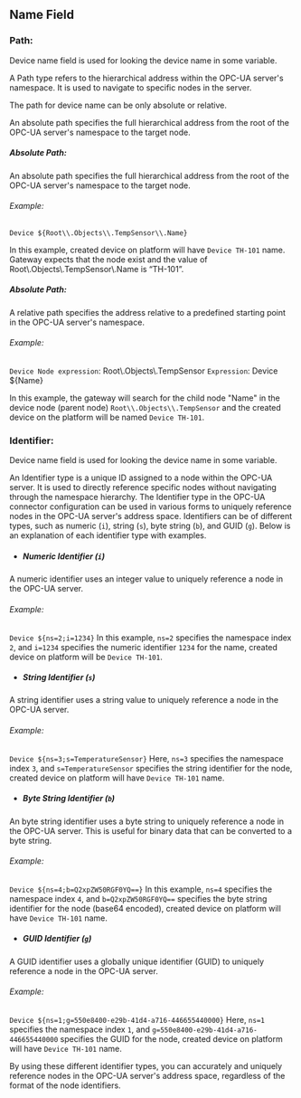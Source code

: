 ## Name Field
### Path:

Device name field is used for looking the device name in some variable.

A Path type refers to the hierarchical address within the OPC-UA server's namespace. It is used to navigate to specific nodes in the server.

The path for device name can be only absolute or relative.

An absolute path specifies the full hierarchical address from the root of the OPC-UA server's namespace to the target node.

##### Absolute Path:

An absolute path specifies the full hierarchical address from the root of the OPC-UA server's namespace to the target node.

###### Example:

`Device ${Root\\.Objects\\.TempSensor\\.Name}`

In this example, created device on platform will have ```Device TH-101``` name.
Gateway expects that the node exist and the value of Root\\.Objects\\.TempSensor\\.Name is “TH-101”.

##### Absolute Path:

A relative path specifies the address relative to a predefined starting point in the OPC-UA server's namespace.

###### Example:

```Device Node expression```:
Root\\.Objects\\.TempSensor
```Expression```:
Device ${Name}

In this example, the gateway will search for the child node "Name" in the device node (parent node) ```Root\\.Objects\\.TempSensor``` and the created device on the platform will be named ```Device TH-101```.
<br/>

### Identifier:

Device name field is used for looking the device name in some variable.

An Identifier type is a unique ID assigned to a node within the OPC-UA server. It is used to directly reference specific nodes without navigating through the namespace hierarchy.
The Identifier type in the OPC-UA connector configuration can be used in various forms to uniquely reference nodes in the OPC-UA server's address space. Identifiers can be of different types, such as numeric (`i`), string (`s`), byte string (`b`), and GUID (`g`). Below is an explanation of each identifier type with examples.

- ##### Numeric Identifier (`i`)
A numeric identifier uses an integer value to uniquely reference a node in the OPC-UA server.
###### Example:
`Device ${ns=2;i=1234}`
In this example, `ns=2` specifies the namespace index `2`, and `i=1234` specifies the numeric identifier `1234` for the name, created device on platform will be ```Device TH-101```.

- ##### String Identifier (`s`)
A string identifier uses a string value to uniquely reference a node in the OPC-UA server.
###### Example:
`Device ${ns=3;s=TemperatureSensor}`
Here, `ns=3` specifies the namespace index `3`, and `s=TemperatureSensor` specifies the string identifier for the node, created device on platform will have ```Device TH-101``` name.

- ##### Byte String Identifier (`b`)
An byte string identifier uses a byte string to uniquely reference a node in the OPC-UA server. This is useful for binary data that can be converted to a byte string.
###### Example:
`Device ${ns=4;b=Q2xpZW50RGF0YQ==}`
In this example, `ns=4` specifies the namespace index `4`, and `b=Q2xpZW50RGF0YQ==` specifies the byte string identifier for the node (base64 encoded), created device on platform will have ```Device TH-101``` name.

- ##### GUID Identifier (`g`)
A GUID identifier uses a globally unique identifier (GUID) to uniquely reference a node in the OPC-UA server.
###### Example:
`Device ${ns=1;g=550e8400-e29b-41d4-a716-446655440000}`
Here, `ns=1` specifies the namespace index `1`, and `g=550e8400-e29b-41d4-a716-446655440000` specifies the GUID for the node, created device on platform will have ```Device TH-101``` name.

By using these different identifier types, you can accurately and uniquely reference nodes in the OPC-UA server's address space, regardless of the format of the node identifiers.
